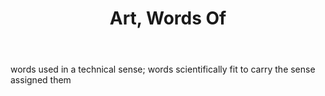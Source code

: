 ---
title: Art, Words Of
permalink: "/definitions/art-words-of.html"
body: words used in a technical sense; words scientifically fit to carry the sense
  assigned them
published_at: '2018-07-07'
layout: post
---